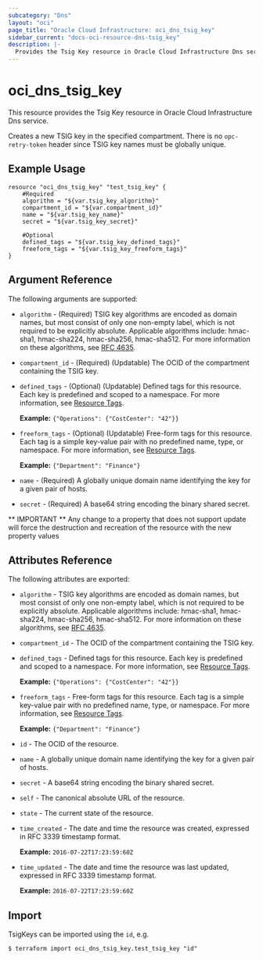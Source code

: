 ```yaml
---
subcategory: "Dns"
layout: "oci"
page_title: "Oracle Cloud Infrastructure: oci_dns_tsig_key"
sidebar_current: "docs-oci-resource-dns-tsig_key"
description: |-
  Provides the Tsig Key resource in Oracle Cloud Infrastructure Dns service
---
```


# oci_dns_tsig_key
This resource provides the Tsig Key resource in Oracle Cloud Infrastructure Dns service.

Creates a new TSIG key in the specified compartment. There is no
`opc-retry-token` header since TSIG key names must be globally unique.


## Example Usage

```hcl
resource "oci_dns_tsig_key" "test_tsig_key" {
	#Required
	algorithm = "${var.tsig_key_algorithm}"
	compartment_id = "${var.compartment_id}"
	name = "${var.tsig_key_name}"
	secret = "${var.tsig_key_secret}"

	#Optional
	defined_tags = "${var.tsig_key_defined_tags}"
	freeform_tags = "${var.tsig_key_freeform_tags}"
}
```

## Argument Reference

The following arguments are supported:

* `algorithm` - (Required) TSIG key algorithms are encoded as domain names, but most consist of only one non-empty label, which is not required to be explicitly absolute. Applicable algorithms include: hmac-sha1, hmac-sha224, hmac-sha256, hmac-sha512. For more information on these algorithms, see [RFC 4635](https://tools.ietf.org/html/rfc4635#section-2). 
* `compartment_id` - (Required) (Updatable) The OCID of the compartment containing the TSIG key.
* `defined_tags` - (Optional) (Updatable) Defined tags for this resource. Each key is predefined and scoped to a namespace. For more information, see [Resource Tags](https://docs.cloud.oracle.com/iaas/Content/General/Concepts/resourcetags.htm).

	 **Example:** `{"Operations": {"CostCenter": "42"}}` 
* `freeform_tags` - (Optional) (Updatable) Free-form tags for this resource. Each tag is a simple key-value pair with no predefined name, type, or namespace. For more information, see [Resource Tags](https://docs.cloud.oracle.com/iaas/Content/General/Concepts/resourcetags.htm).

	 **Example:** `{"Department": "Finance"}` 
* `name` - (Required) A globally unique domain name identifying the key for a given pair of hosts.
* `secret` - (Required) A base64 string encoding the binary shared secret.


** IMPORTANT **
Any change to a property that does not support update will force the destruction and recreation of the resource with the new property values

## Attributes Reference

The following attributes are exported:

* `algorithm` - TSIG key algorithms are encoded as domain names, but most consist of only one non-empty label, which is not required to be explicitly absolute. Applicable algorithms include: hmac-sha1, hmac-sha224, hmac-sha256, hmac-sha512. For more information on these algorithms, see [RFC 4635](https://tools.ietf.org/html/rfc4635#section-2). 
* `compartment_id` - The OCID of the compartment containing the TSIG key.
* `defined_tags` - Defined tags for this resource. Each key is predefined and scoped to a namespace. For more information, see [Resource Tags](https://docs.cloud.oracle.com/iaas/Content/General/Concepts/resourcetags.htm).

	 **Example:** `{"Operations": {"CostCenter": "42"}}` 
* `freeform_tags` - Free-form tags for this resource. Each tag is a simple key-value pair with no predefined name, type, or namespace. For more information, see [Resource Tags](https://docs.cloud.oracle.com/iaas/Content/General/Concepts/resourcetags.htm).

	 **Example:** `{"Department": "Finance"}` 
* `id` - The OCID of the resource.
* `name` - A globally unique domain name identifying the key for a given pair of hosts.
* `secret` - A base64 string encoding the binary shared secret.
* `self` - The canonical absolute URL of the resource.
* `state` - The current state of the resource.
* `time_created` - The date and time the resource was created, expressed in RFC 3339 timestamp format.

	**Example:** `2016-07-22T17:23:59:60Z` 
* `time_updated` - The date and time the resource was last updated, expressed in RFC 3339 timestamp format.

	**Example:** `2016-07-22T17:23:59:60Z` 

## Import

TsigKeys can be imported using the `id`, e.g.

```
$ terraform import oci_dns_tsig_key.test_tsig_key "id"
```

